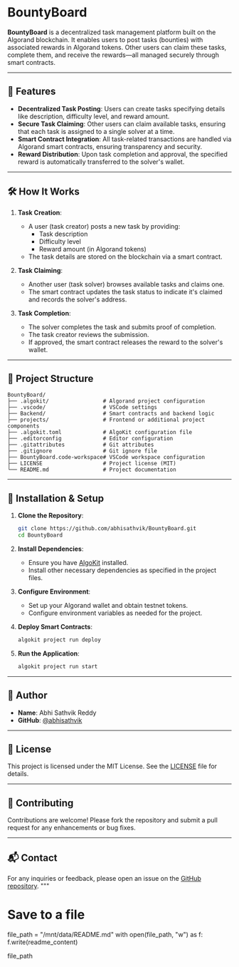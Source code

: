 # BountyBoard

**BountyBoard** is a decentralized task management platform built on the Algorand blockchain. It enables users to post tasks (bounties) with associated rewards in Algorand tokens. Other users can claim these tasks, complete them, and receive the rewards—all managed securely through smart contracts.

---

## 🚀 Features

- **Decentralized Task Posting**: Users can create tasks specifying details like description, difficulty level, and reward amount.
- **Secure Task Claiming**: Other users can claim available tasks, ensuring that each task is assigned to a single solver at a time.
- **Smart Contract Integration**: All task-related transactions are handled via Algorand smart contracts, ensuring transparency and security.
- **Reward Distribution**: Upon task completion and approval, the specified reward is automatically transferred to the solver's wallet.

---

## 🛠️ How It Works

1. **Task Creation**:
   - A user (task creator) posts a new task by providing:
     - Task description
     - Difficulty level
     - Reward amount (in Algorand tokens)
   - The task details are stored on the blockchain via a smart contract.

2. **Task Claiming**:
   - Another user (task solver) browses available tasks and claims one.
   - The smart contract updates the task status to indicate it's claimed and records the solver's address.

3. **Task Completion**:
   - The solver completes the task and submits proof of completion.
   - The task creator reviews the submission.
   - If approved, the smart contract releases the reward to the solver's wallet.

---

## 📁 Project Structure

```plaintext
BountyBoard/
├── .algokit/                 # Algorand project configuration
├── .vscode/                  # VSCode settings
├── Backend/                  # Smart contracts and backend logic
├── projects/                 # Frontend or additional project components
├── .algokit.toml             # AlgoKit configuration file
├── .editorconfig             # Editor configuration
├── .gitattributes            # Git attributes
├── .gitignore                # Git ignore file
├── BountyBoard.code-workspace# VSCode workspace configuration
├── LICENSE                   # Project license (MIT)
└── README.md                 # Project documentation
```

---

## 🔧 Installation & Setup

1. **Clone the Repository**:
   ```bash
   git clone https://github.com/abhisathvik/BountyBoard.git
   cd BountyBoard
   ```

2. **Install Dependencies**:
   - Ensure you have [AlgoKit](https://github.com/algorandfoundation/algokit-cli) installed.
   - Install other necessary dependencies as specified in the project files.

3. **Configure Environment**:
   - Set up your Algorand wallet and obtain testnet tokens.
   - Configure environment variables as needed for the project.

4. **Deploy Smart Contracts**:
   ```bash
   algokit project run deploy
   ```

5. **Run the Application**:
   ```bash
   algokit project run start
   ```
---

## 👤 Author

- **Name**: Abhi Sathvik Reddy
- **GitHub**: [@abhisathvik](https://github.com/abhisathvik)

---

## 📄 License

This project is licensed under the MIT License. See the [LICENSE](LICENSE) file for details.

---

## 🤝 Contributing

Contributions are welcome! Please fork the repository and submit a pull request for any enhancements or bug fixes.

---

## 📬 Contact

For any inquiries or feedback, please open an issue on the [GitHub repository](https://github.com/abhisathvik/BountyBoard/issues).
"""

# Save to a file
file_path = "/mnt/data/README.md"
with open(file_path, "w") as f:
    f.write(readme_content)

file_path
